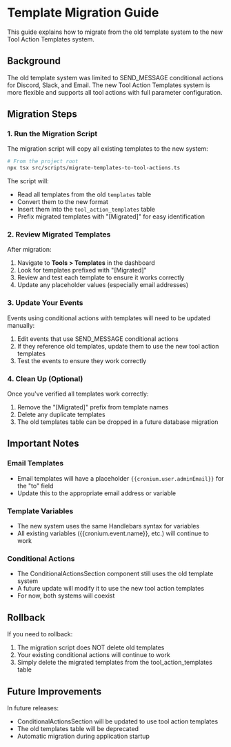 # Template Migration Guide

This guide explains how to migrate from the old template system to the new Tool Action Templates system.

## Background

The old template system was limited to SEND_MESSAGE conditional actions for Discord, Slack, and Email. The new Tool Action Templates system is more flexible and supports all tool actions with full parameter configuration.

## Migration Steps

### 1. Run the Migration Script

The migration script will copy all existing templates to the new system:

```bash
# From the project root
npx tsx src/scripts/migrate-templates-to-tool-actions.ts
```

The script will:

- Read all templates from the old `templates` table
- Convert them to the new format
- Insert them into the `tool_action_templates` table
- Prefix migrated templates with "[Migrated]" for easy identification

### 2. Review Migrated Templates

After migration:

1. Navigate to **Tools > Templates** in the dashboard
2. Look for templates prefixed with "[Migrated]"
3. Review and test each template to ensure it works correctly
4. Update any placeholder values (especially email addresses)

### 3. Update Your Events

Events using conditional actions with templates will need to be updated manually:

1. Edit events that use SEND_MESSAGE conditional actions
2. If they reference old templates, update them to use the new tool action templates
3. Test the events to ensure they work correctly

### 4. Clean Up (Optional)

Once you've verified all templates work correctly:

1. Remove the "[Migrated]" prefix from template names
2. Delete any duplicate templates
3. The old templates table can be dropped in a future database migration

## Important Notes

### Email Templates

- Email templates will have a placeholder `{{cronium.user.adminEmail}}` for the "to" field
- Update this to the appropriate email address or variable

### Template Variables

- The new system uses the same Handlebars syntax for variables
- All existing variables ({{cronium.event.name}}, etc.) will continue to work

### Conditional Actions

- The ConditionalActionsSection component still uses the old template system
- A future update will modify it to use the new tool action templates
- For now, both systems will coexist

## Rollback

If you need to rollback:

1. The migration script does NOT delete old templates
2. Your existing conditional actions will continue to work
3. Simply delete the migrated templates from the tool_action_templates table

## Future Improvements

In future releases:

- ConditionalActionsSection will be updated to use tool action templates
- The old templates table will be deprecated
- Automatic migration during application startup
